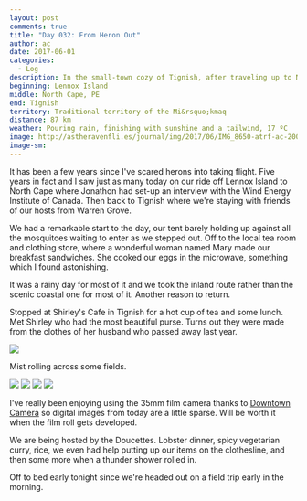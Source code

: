 ```yaml
---
layout: post
comments: true
title: "Day 032: From Heron Out"
author: ac
date: 2017-06-01
categories:
  - Log
description: In the small-town cozy of Tignish, after traveling up to North Cape.
beginning: Lennox Island
middle: North Cape, PE
end: Tignish
territory: Traditional territory of the Mi&rsquo;kmaq 
distance: 87 km
weather: Pouring rain, finishing with sunshine and a tailwind, 17 ºC
image: http://astheravenfli.es/journal/img/2017/06/IMG_8650-atrf-ac-2000-web.jpg
image-sm:
---
```


It has been a few years since I've scared herons into taking flight. Five years in fact and I saw just as many today on our ride off Lennox Island to North Cape where Jonathon had set-up an interview with the Wind Energy Institute of Canada. Then back to Tignish where we're staying with friends of our hosts from Warren Grove.

We had a remarkable start to the day, our tent barely holding up against all the mosquitoes waiting to enter as we stepped out. Off to the local tea room and clothing store, where a wonderful woman named Mary made our breakfast sandwiches. She cooked our eggs in the microwave, something which I found astonishing.

It was a rainy day for most of it and we took the inland route rather than the scenic coastal one for most of it. Another reason to return.

Stopped at Shirley's Cafe in Tignish for a hot cup of tea and some lunch. Met Shirley who had the most beautiful purse. Turns out they were made from the clothes of her husband who passed away last year.

<img src="http://astheravenfli.es/journal/img/2017/06/IMG_8631-atrf-ac-2000-web.jpg">

Mist rolling across some fields.

<img src="http://astheravenfli.es/journal/img/2017/06/IMG_8636-atrf-ac-2000-web.jpg">

<img src="http://astheravenfli.es/journal/img/2017/06/IMG_8649-atrf-ac-2000-web.jpg">

<img src="http://astheravenfli.es/journal/img/2017/06/IMG_8657-atrf-ac-2000-web.jpg">

<img src="http://astheravenfli.es/journal/img/2017/06/IMG_8663-atrf-ac-2000-web.jpg">

I've really been enjoying using the 35mm film camera thanks to <a href="http://downtowncamera.com" target="blank">Downtown Camera</a> so digital images from today are a little sparse. Will be worth it when the film roll gets developed. 

We are being hosted by the Doucettes. Lobster dinner, spicy vegetarian curry, rice, we even had help putting up our items on the clothesline, and then some more when a thunder shower rolled in.

Off to bed early tonight since we're headed out on a field trip early in the morning.